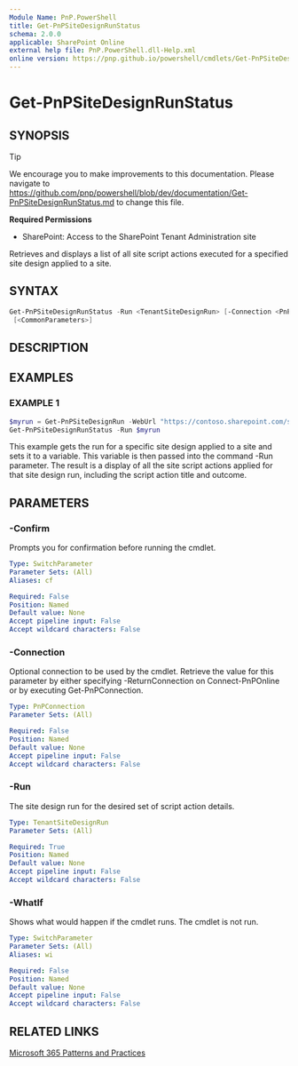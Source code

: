 ```yaml
---
Module Name: PnP.PowerShell
title: Get-PnPSiteDesignRunStatus
schema: 2.0.0
applicable: SharePoint Online
external help file: PnP.PowerShell.dll-Help.xml
online version: https://pnp.github.io/powershell/cmdlets/Get-PnPSiteDesignRunStatus.html
---
```

 
# Get-PnPSiteDesignRunStatus

## SYNOPSIS

> [!TIP]
> We encourage you to make improvements to this documentation. Please navigate to https://github.com/pnp/powershell/blob/dev/documentation/Get-PnPSiteDesignRunStatus.md to change this file.


**Required Permissions**

* SharePoint: Access to the SharePoint Tenant Administration site

Retrieves and displays a list of all site script actions executed for a specified site design applied to a site.

## SYNTAX

```powershell
Get-PnPSiteDesignRunStatus -Run <TenantSiteDesignRun> [-Connection <PnPConnection>]  
 [<CommonParameters>]
```

## DESCRIPTION

## EXAMPLES

### EXAMPLE 1
```powershell
$myrun = Get-PnPSiteDesignRun -WebUrl "https://contoso.sharepoint.com/sites/project-playbook" -SiteDesignId cefd782e-sean-4814-a68a-b33b116c302f
Get-PnPSiteDesignRunStatus -Run $myrun
```

This example gets the run for a specific site design applied to a site and sets it to a variable. This variable is then passed into the command -Run parameter. The result is a display of all the site script actions applied for that site design run, including the script action title and outcome. 

## PARAMETERS

### -Confirm
Prompts you for confirmation before running the cmdlet.

```yaml
Type: SwitchParameter
Parameter Sets: (All)
Aliases: cf

Required: False
Position: Named
Default value: None
Accept pipeline input: False
Accept wildcard characters: False
```

### -Connection
Optional connection to be used by the cmdlet. Retrieve the value for this parameter by either specifying -ReturnConnection on Connect-PnPOnline or by executing Get-PnPConnection.

```yaml
Type: PnPConnection
Parameter Sets: (All)

Required: False
Position: Named
Default value: None
Accept pipeline input: False
Accept wildcard characters: False
```

### -Run
The site design run for the desired set of script action details.

```yaml
Type: TenantSiteDesignRun
Parameter Sets: (All)

Required: True
Position: Named
Default value: None
Accept pipeline input: False
Accept wildcard characters: False
```

### -WhatIf
Shows what would happen if the cmdlet runs. The cmdlet is not run.

```yaml
Type: SwitchParameter
Parameter Sets: (All)
Aliases: wi

Required: False
Position: Named
Default value: None
Accept pipeline input: False
Accept wildcard characters: False
```

## RELATED LINKS

[Microsoft 365 Patterns and Practices](https://aka.ms/m365pnp)

